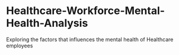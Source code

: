 # Healthcare-Workforce-Mental-Health-Analysis
Exploring the factors that influences the mental health of Healthcare employees
